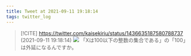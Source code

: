 ```yaml
---
title: Tweet at 2021-09-11 19:18:14
tags: twitter_log
---
```


> [!CITE] https://twitter.com/kaisekiriu/status/1436635187580788737 (2021-09-11 19:18:14)
> ![](https://twitter.com/kaisekiriu/status/1436635187580788737)
> 「Xは100以下の整数の集合である」の「100」は外延になるんですか。
